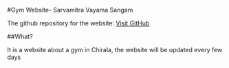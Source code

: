 #Gym Website- Sarvamitra Vayama Sangam

The github repository for the website:
[Visit GitHub](https://github.com)


##What?

It is a website about a gym in Chirala, the website will be updated every few days


